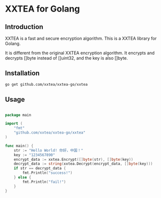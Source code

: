 # XXTEA for Golang

## Introduction

XXTEA is a fast and secure encryption algorithm. This is a XXTEA library for Golang.

It is different from the original XXTEA encryption algorithm. It encrypts and decrypts []byte instead of []uint32, and the key is also []byte.

## Installation

```sh
go get github.com/xxtea/xxtea-go/xxtea
```

## Usage

```go

package main

import (
    "fmt"
    "github.com/xxtea/xxtea-go/xxtea"
)

func main() {
    str := "Hello World! 你好，中国！"
    key := "1234567890"
    encrypt_data := xxtea.Encrypt([]byte(str), []byte(key))
    decrypt_data := string(xxtea.Decrypt(encrypt_data, []byte(key)))
    if str == decrypt_data {
        fmt.Println("success!")
    } else {
        fmt.Println("fail!")
    }
}
```